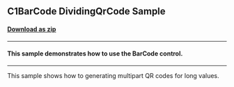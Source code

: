 ## C1BarCode DividingQrCode Sample
#### [Download as zip](https://grapecity.github.io/DownGit/#/home?url=https://github.com/GrapeCity/ComponentOne-WinForms-Samples/tree/master/NetFramework\C1.Win.Barcode\CS\DividingQrCode)
____
#### This sample demonstrates how to use the BarCode control.
____
This sample shows how to generating multipart QR codes for long values.
